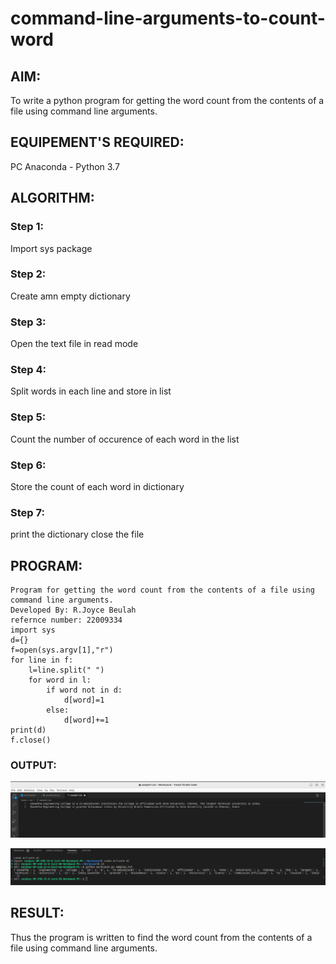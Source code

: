 # command-line-arguments-to-count-word
## AIM:
To write a python program for getting the word count from the contents of a file using command line arguments.
## EQUIPEMENT'S REQUIRED: 
PC
Anaconda - Python 3.7
## ALGORITHM: 
### Step 1:
Import sys package
### Step 2: 
 Create amn empty dictionary
### Step 3: 
Open the text file in read mode
### Step 4:  
Split words in each line and store in list
### Step 5: 
Count the number of occurence of each word in the list
### Step 6: 
Store the count of each word in dictionary
### Step 7:
print the dictionary 
close the file

## PROGRAM:
```
Program for getting the word count from the contents of a file using command line arguments.
Developed By: R.Joyce Beulah
refernce number: 22009334
import sys
d={}
f=open(sys.argv[1],"r")
for line in f:
    l=line.split(" ")
    for word in l:
        if word not in d:
            d[word]=1
        else:
            d[word]+=1
print(d)
f.close()
```
### OUTPUT:
![sample text](/sample%20text.png)

![output](/ex5%20ot.png)


## RESULT:
Thus the program is written to find the word count from the contents of a file using command line arguments.
